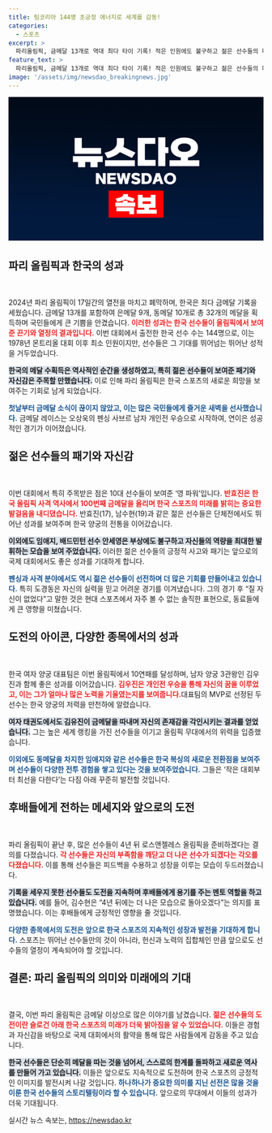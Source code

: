 ```yaml
---
title: 팀코리아 144명 초긍정 에너지로 세계를 감동!
categories:
  - 스포츠
excerpt: >
  파리올림픽, 금메달 13개로 역대 최다 타이 기록! 적은 인원에도 불구하고 젊은 선수들의 패기와 자신감이 빛난 이번 대회. 로스앤젤레스에서 더 강해질 것이라며 다짐한 그들의 도전이 기대된다.
feature_text: >
  파리올림픽, 금메달 13개로 역대 최다 타이 기록! 적은 인원에도 불구하고 젊은 선수들의 패기와 자신감이 빛난 이번 대회. 로스앤젤레스에서 더 강해질 것이라며 다짐한 그들의 도전이 기대된다.
image: '/assets/img/newsdao_breakingnews.jpg'
---
```


<p><img src="/assets/img/newsdao_breakingnews.jpg" alt="koreaapp 속보" /></p>

<h2 data-ke-size="size26">파리 올림픽과 한국의 성과</h2>

<p data-ke-size="size16">&nbsp;</p>

<p data-ke-size="size16">2024년 파리 올림픽이 17일간의 열전을 마치고 폐막하며, 한국은 최다 금메달 기록을 세웠습니다. 금메달 13개를 포함하여 은메달 9개, 동메달 10개로 총 32개의 메달을 획득하며 국민들에게 큰 기쁨을 안겼습니다. <b><span style="color: #ee2323;">이러한 성과는 한국 선수들이 올림픽에서 보여준 끈기와 열정의 결과입니다.</span></b> 이번 대회에서 출전한 한국 선수 수는 144명으로, 이는 1978년 몬트리올 대회 이후 최소 인원이지만, 선수들은 그 기대를 뛰어넘는 뛰어난 성적을 거두었습니다.</p>

<p><b><span style="background-color: #21538527;">한국의 메달 수획득은 역사적인 순간을 생성하였고, 특히 젊은 선수들이 보여준 패기와 자신감은 주목할 만했습니다.</span></b> 이로 인해 파리 올림픽은 한국 스포츠의 새로운 희망을 보여주는 기회로 남게 되었습니다. </p>

<p><b><span style="color: #1a5490;">첫날부터 금메달 소식이 끊이지 않았고, 이는 많은 국민들에게 즐거운 새벽을 선사했습니다.</span></b> 금메달 레이스는 오상욱의 펜싱 사브르 남자 개인전 우승으로 시작하여, 연이은 성공적인 경기가 이어졌습니다. </p>

<h2 data-ke-size="size26">젊은 선수들의 패기와 자신감</h2>

<p data-ke-size="size16">&nbsp;</p>

<p data-ke-size="size16">이번 대회에서 특히 주목받은 점은 10대 선수들이 보여준 ‘영 파워’입니다. <b><span style="color: #ee2323;">반효진은 한국 올림픽 사격 역사에서 100번째 금메달을 올리며 한국 스포츠의 미래를 밝히는 중요한 발걸음을 내디뎠습니다.</span></b> 반효진(17), 남수현(19)과 같은 젊은 선수들은 단체전에서도 뛰어난 성과를 보여주며 한국 양궁의 전통을 이어갔습니다.</p>

<p><b><span style="background-color: #21538527;">이외에도 임애지, 배드민턴 선수 안세영은 부상에도 불구하고 자신들의 역량을 최대한 발휘하는 모습을 보여 주었습니다.</span></b> 이러한 젊은 선수들의 긍정적 사고와 패기는 앞으로의 국제 대회에서도 좋은 성과를 기대하게 합니다. </p>

<p><b><span style="color: #1a5490;">펜싱과 사격 분야에서도 역시 젊은 선수들이 선전하며 더 많은 기회를 만들어내고 있습니다.</span></b> 특히 도경동은 자신의 실력을 믿고 어려운 경기를 이겨냈습니다. 그의 경기 후 “질 자신이 없었다”고 말한 것은 현대 스포츠에서 자주 볼 수 없는 솔직한 표현으로, 동료들에게 큰 영향을 미쳤습니다.</p>

<h2 data-ke-size="size26">도전의 아이콘, 다양한 종목에서의 성과</h2>

<p data-ke-size="size16">&nbsp;</p>

<p data-ke-size="size16">한국 여자 양궁 대표팀은 이번 올림픽에서 10연패를 달성하며, 남자 양궁 3관왕인 김우진과 함께 좋은 성과를 이어갔습니다. <b><span style="color: #ee2323;">김우진은 개인전 우승을 통해 자신의 꿈을 이루었고, 이는 그가 얼마나 많은 노력을 기울였는지를 보여줍니다.</span></b>대표팀의 MVP로 선정된 두 선수는 한국 양궁의 저력을 만천하에 알렸습니다.</p>

<p><b><span style="background-color: #21538527;">여자 태권도에서도 김유진이 금메달을 따내며 자신의 존재감을 각인시키는 결과를 얻었습니다.</span></b> 그는 높은 세계 랭킹을 가진 선수들을 이기고 올림픽 무대에서의 위력을 입증했습니다.</p>

<p><b><span style="color: #1a5490;">이외에도 동메달을 차지한 임애지와 같은 선수들은 한국 복싱의 새로운 전환점을 보여주며 선수들이 다양한 전투 경험을 쌓고 있다는 것을 보여주었습니다.</span></b> 그들은 ‘작은 대회부터 최선을 다한다’는 다짐 아래 꾸준히 발전할 것입니다.</p>

<h2 data-ke-size="size26">후배들에게 전하는 메세지와 앞으로의 도전</h2>

<p data-ke-size="size16">&nbsp;</p>

<p data-ke-size="size16">파리 올림픽이 끝난 후, 많은 선수들이 4년 뒤 로스앤젤레스 올림픽을 준비하겠다는 결의를 다졌습니다. <b><span style="color: #ee2323;">각 선수들은 자신의 부족함을 깨닫고 더 나은 선수가 되겠다는 각오를 다졌습니다.</span></b> 이를 통해 선수들은 피드백을 수용하고 성장을 이루는 모습이 두드러졌습니다.</p>

<p><b><span style="background-color: #21538527;">기록을 세우지 못한 선수들도 도전을 지속하며 후배들에게 용기를 주는 멘토 역할을 하고 있습니다.</span></b> 예를 들어, 김수현은 “4년 뒤에는 더 나은 모습으로 돌아오겠다”는 의지를 표명했습니다. 이는 후배들에게 긍정적인 영향을 줄 것입니다. </p>

<p><b><span style="color: #1a5490;">다양한 종목에서의 도전은 앞으로 한국 스포츠의 지속적인 성장과 발전을 기대하게 합니다.</span></b> 스포츠는 뛰어난 선수들만의 것이 아니라, 헌신과 노력의 집합체인 만큼 앞으로도 선수들의 열정이 계속되어야 할 것입니다.</p>

<h2 data-ke-size="size26">결론: 파리 올림픽의 의미와 미래에의 기대</h2>

<p data-ke-size="size16">&nbsp;</p>

<p data-ke-size="size16">결국, 이번 파리 올림픽은 금메달 이상으로 많은 이야기를 남겼습니다. <b><span style="color: #ee2323;">젊은 선수들의 도전이란 슬로건 아래 한국 스포츠의 미래가 더욱 밝아짐을 알 수 있었습니다.</span></b> 이들은 경험과 자신감을 바탕으로 국제 대회에서의 활약을 통해 많은 사람들에게 감동을 주고 있습니다. 

<b><span style="background-color: #21538527;">한국 선수들은 단순히 메달을 따는 것을 넘어서, 스스로의 한계를 돌파하고 새로운 역사를 만들어 가고 있습니다.</span></b> 이들은 앞으로도 지속적으로 도전하며 한국 스포츠의 긍정적인 이미지를 발전시켜 나갈 것입니다. <b><span style="color: #1a5490;">하나하나가 중요한 의미를 지닌 선전은 많을 것을 이룬 한국 선수들의 스토리텔링이라 할 수 있습니다.</span></b> 앞으로의 무대에서 이들의 성과가 더욱 기대됩니다. </p>
실시간 뉴스 속보는, <a href="https://newsdao.kr" rel="dofollow">https://newsdao.kr</a>



